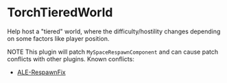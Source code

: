 # TorchTieredWorld
Help host a "tiered" world, where the difficulty/hostility changes depending on some factors like player position.

NOTE This plugin will patch `MySpaceRespawnComponent` and can cause patch conflicts with other plugins. Known conflicts:

- [ALE-RespawnFix](https://github.com/LordTylus/SE-Torch-Plugin-ALE-RespawnFix/) 
